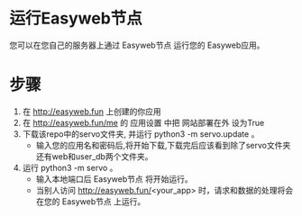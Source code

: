 # 运行Easyweb节点
您可以在您自己的服务器上通过 Easyweb节点 运行您的 Easyweb应用。

# 步骤
1. 在 http://easyweb.fun 上创建的你应用
2. 在 http://easyweb.fun/me 的 应用设置 中把 网站部署在外 设为True
3. 下载该repo中的servo文件夹, 并运行 python3 -m servo.update 。
   - 输入您的应用名和密码后,将开始下载,下载完后应该看到除了servo文件夹还有web和user_db两个文件夹。
4. 运行 python3 -m servo 。
   - 输入本地端口后 Easyweb节点 将开始运行。
   - 当别人访问 http://easyweb.fun/<your_app> 时，请求和数据的处理将会在您的 Easyweb节点 上运行。
